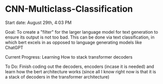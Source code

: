 # CNN-Multiclass-Classification

Start date:
August 29th, 4:03 PM

Goal:
To create a "filter" for the larger language model for text generation to ensure its output is not too bad. This can be done via text classification, in which bert excels in as opposed to language generating models like ChatGPT

Current Progress:
Learning How to stack transformer decoders


To Do:
Finish coding out the decoders, encoders (incase it is needed) and learn how the bert architecture works (since all I know right now is that it is a stack of decoders in the transformer architecture)
